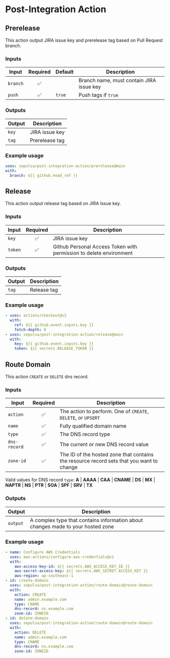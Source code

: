 # Post-Integration Action

## Prerelease

This action output JIRA issue key and prerelease tag based on Pull Request branch.

### Inputs
|Input|Required|Default|Description|
|---|:---:|---|---|
|`branch`|✅| |Branch name, must contain JIRA issue key|
|`push`|✅|`true`|Push tags if `true`|

### Outputs
|Output|Description|
|------|---|
|`key`|JIRA issue key|
|`tag`|Prerelease tag|

### Example usage

```yaml
uses: sepulsa/post-integration-action/prerelease@main
with:
  branch: ${{ github.head_ref }}
```

## Release

This action output release tag based on JIRA Issue key.

### Inputs
|Input|Required|Description|
|---|:---:|---|
|`key`|✅|JIRA issue key|
|`token`|✅|Github Personal Access Token with permission to delete environment|

### Outputs
|Output|Description|
|------|---|
|`tag`|Release tag|

### Example usage

```yaml
- uses: actions/checkout@v2
  with:
    ref: ${{ github.event.inputs.key }}
    fetch-depth: 0
- uses: sepulsa/post-integration-action/release@main
  with:
    key: ${{ github.event.inputs.key }}
    token: ${{ secrets.RELEASE_TOKEN }}
```

## Route Domain

This action `CREATE` or `DELETE` dns record.

### Inputs
|Input|Required|Description|
|---|:---:|---|
|`action`|✅|The action to perform. One of `CREATE`, `DELETE`, or `UPSERT`|
|`name`|✅|Fully  qualified  domain  name|
|`type`|✅|The DNS record type|
|`dns-record`|✅|The current or new DNS  record  value|
|`zone-id`|✅|The ID of the hosted zone that contains the resource record sets that you want to change|

Valid  values for DNS record `type`: **A** | **AAAA** | **CAA** | **CNAME** | **DS** | **MX** | **NAPTR** | **NS** | **PTR** | **SOA** | **SPF** | **SRV** | **TX**

### Outputs
|Output|Description|
|------|---|
|`output`|A complex type that contains information about changes made to your hosted zone|

### Example usage

```yaml
- name: Configure AWS Credentials
  uses: aws-actions/configure-aws-credentials@v1
  with:
    aws-access-key-id: ${{ secrets.AWS_ACCESS_KEY_ID }}
    aws-secret-access-key: ${{ secrets.AWS_SECRET_ACCESS_KEY }}
    aws-region: ap-southeast-1
- id: create-domain
  uses: sepulsa/post-integration-action/route-domain@route-domain
  with:
    action: CREATE
    name: admin.example.com
    type: CNAME
    dns-record: ns.example.com
    zone-id: ZONEID
- id: delete-domain
  uses: sepulsa/post-integration-action/route-domain@route-domain
  with:
    action: DELETE
    name: admin.example.com
    type: CNAME
    dns-record: ns.example.com
    zone-id: ZONEID
```
